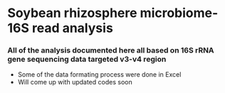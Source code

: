 #                                                Soybean rhizosphere microbiome-16S read analysis #

### All of the analysis documented here all based on 16S rRNA gene sequencing data targeted v3-v4 region

* Some of the data formating process were done in Excel
* Will come up with updated codes soon


                                                            

